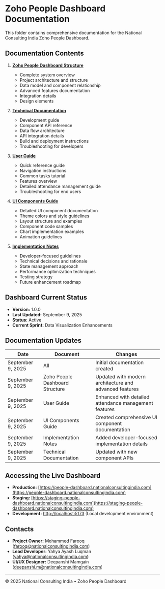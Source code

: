 # Zoho People Dashboard Documentation

This folder contains comprehensive documentation for the National Consulting India Zoho People Dashboard.

## Documentation Contents

1. **[Zoho People Dashboard Structure](./Zoho_People_Dashboard_Structure.md)**
   - Complete system overview
   - Project architecture and structure
   - Data model and component relationship
   - Advanced features documentation
   - Integration details
   - Design elements

2. **[Technical Documentation](./Technical_Documentation.md)**
   - Development guide
   - Component API reference
   - Data flow architecture
   - API integration details
   - Build and deployment instructions
   - Troubleshooting for developers

3. **[User Guide](./User_Guide.md)**
   - Quick reference guide
   - Navigation instructions
   - Common tasks tutorial
   - Features overview
   - Detailed attendance management guide
   - Troubleshooting for end users

4. **[UI Components Guide](./UI_Components_Guide.md)**
   - Detailed UI component documentation
   - Theme colors and style guidelines
   - Layout structure and examples
   - Component code samples
   - Chart implementation examples
   - Animation guidelines

5. **[Implementation Notes](./Implementation_Notes.md)**
   - Developer-focused guidelines
   - Technical decisions and rationale
   - State management approach
   - Performance optimization techniques
   - Testing strategy
   - Future enhancement roadmap

## Dashboard Current Status

- **Version:** 1.0.0
- **Last Updated:** September 9, 2025
- **Status:** Active
- **Current Sprint:** Data Visualization Enhancements

## Documentation Updates

| Date | Document | Changes |
|------|----------|---------|
| September 9, 2025 | All | Initial documentation created |
| September 9, 2025 | Zoho People Dashboard Structure | Updated with modern architecture and advanced features |
| September 9, 2025 | User Guide | Enhanced with detailed attendance management features |
| September 9, 2025 | UI Components Guide | Created comprehensive UI component documentation |
| September 9, 2025 | Implementation Notes | Added developer-focused implementation details |
| September 9, 2025 | Technical Documentation | Updated with new component APIs |

## Accessing the Live Dashboard

- **Production:** [https://people-dashboard.nationalconsultingindia.com](https://people-dashboard.nationalconsultingindia.com)
- **Staging:** [https://staging-people-dashboard.nationalconsultingindia.com](https://staging-people-dashboard.nationalconsultingindia.com)
- **Development:** [http://localhost:5173](http://localhost:5173) (Local development environment)

## Contacts

- **Project Owner:** Mohammed Farooq (farooq@nationalconsultingindia.com)
- **Lead Developer:** Yahya Ayash Luqman (yahya@nationalconsultingindia.com)
- **UI/UX Designer:** Deepanshi Mamgain (deepanshi.m@nationalconsultingindia.com)

---

© 2025 National Consulting India • Zoho People Dashboard
